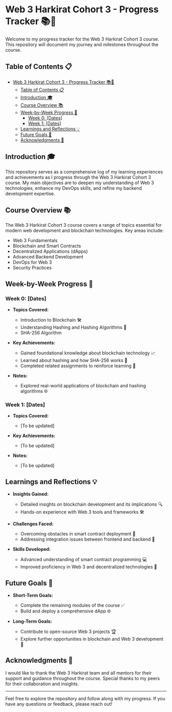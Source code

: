# Web 3 Harkirat Cohort 3 - Progress Tracker 📚🚀

Welcome to my progress tracker for the Web 3 Harkirat Cohort 3 course. This repository will document my journey and milestones throughout the course.

## Table of Contents 📋

- [Web 3 Harkirat Cohort 3 - Progress Tracker 📚🚀](#web-3-harkirat-cohort-3---progress-tracker-)
  - [Table of Contents 📋](#table-of-contents-)
  - [Introduction 🎓](#introduction-)
  - [Course Overview 📚](#course-overview-)
  - [Week-by-Week Progress 📅](#week-by-week-progress-)
    - [Week 0: \[Dates\]](#week-0-dates)
    - [Week 1: \[Dates\]](#week-1-dates)
  - [Learnings and Reflections 💡](#learnings-and-reflections-)
  - [Future Goals 🎯](#future-goals-)
  - [Acknowledgments 🙏](#acknowledgments-)

## Introduction 🎓

This repository serves as a comprehensive log of my learning experiences and achievements as I progress through the Web 3 Harkirat Cohort 3 course. My main objectives are to deepen my understanding of Web 3 technologies, enhance my DevOps skills, and refine my backend development expertise.

## Course Overview 📚

The Web 3 Harkirat Cohort 3 course covers a range of topics essential for modern web development and blockchain technologies. Key areas include:

- Web 3 Fundamentals
- Blockchain and Smart Contracts
- Decentralized Applications (dApps)
- Advanced Backend Development
- DevOps for Web 3
- Security Practices

## Week-by-Week Progress 📅

### Week 0: [Dates]

- **Topics Covered:**
  - Introduction to Blockchain 🛠️
  - Understanding Hashing and Hashing Algorithms 🔐
  - SHA-256 Algorithm

- **Key Achievements:**
  - Gained foundational knowledge about blockchain technology 📈
  - Learned about hashing and how SHA-256 works 🧩
  - Completed related assignments to reinforce learning 📝

- **Notes:**
  - Explored real-world applications of blockchain and hashing algorithms 🌐

### Week 1: [Dates]

- **Topics Covered:**
  - [To be updated]

- **Key Achievements:**
  - [To be updated]

- **Notes:**
  - [To be updated]

<!-- Continue with weekly updates -->

## Learnings and Reflections 💡

- **Insights Gained:**
  - Detailed insights on blockchain development and its implications 🔍
  - Hands-on experience with Web 3 tools and frameworks 🛠️

- **Challenges Faced:**
  - Overcoming obstacles in smart contract deployment 🚧
  - Addressing integration issues between frontend and backend 🔄

- **Skills Developed:**
  - Advanced understanding of smart contract programming 💻
  - Improved proficiency in Web 3 and decentralized technologies 🌟

## Future Goals 🎯

- **Short-Term Goals:**
  - Complete the remaining modules of the course ✅
  - Build and deploy a comprehensive dApp 🌐

- **Long-Term Goals:**
  - Contribute to open-source Web 3 projects 🏆
  - Explore further opportunities in blockchain and Web 3 development 🔮

## Acknowledgments 🙏

I would like to thank the Web 3 Harkirat team and all mentors for their support and guidance throughout the course. Special thanks to my peers for their collaboration and insights.

---

Feel free to explore the repository and follow along with my progress. If you have any questions or feedback, please reach out!

